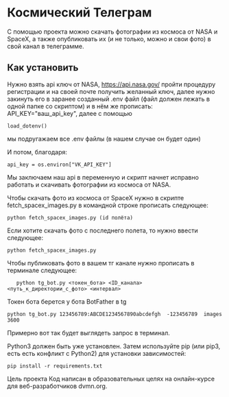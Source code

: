 # Космический Телеграм
С помощью проекта можно скачать фотографии из космоса от NASA и SpaceX, а также опубликовать их (и не только, можно и свои фото) в свой канал в телеграмме.

## Как установить
Нужно взять api ключ от NASA, https://api.nasa.gov/ пройти процедуру регистрации и на своей почте получить желанный ключ, далее нужно закинуть его в заранее созданный .env файл (файл должен лежать в одной папке со скриптом) и в нём же прописать: API_KEY="ваш_api_key", далее с помощью 
```
load_dotenv()
```
мы подругажаем все .env файлы (в нашем случае он будет один)

И потом, благодаря:
```
api_key = os.environ["VK_API_KEY"]
```
Мы заключаем наш api в переменную и скрипт начнет исправно работать и скачивать фотографии из космоса от NASA.

Чтобы скачать фото из космоса от SpaceX нужно в скрипте fetch_spacex_images.py в командной строке прописать следующее:
```
python fetch_spacex_images.py (id полёта)
```
Если хотите скачать фото с последнего полета, то нужно ввести следующее:
```
python fetch_spacex_images.py
```
Чтобы публиковать фото в вашем тг канале нужно прописать в терминале следующее:
```
   python tg_bot.py <токен_бота> <ID_канала> <путь_к_директории_с_фото> <интервал> 
```
Токен бота берется у бота BotFather в tg
```
python tg_bot.py 123456789:ABCDE1234567890abcdefgh  -123456789  images 3600
```
Примерно вот так будет выглядеть запрос в терминал.

Python3 должен быть уже установлен. Затем используйте pip (или pip3, есть есть конфликт с Python2) для установки зависимостей:
```
pip install -r requirements.txt
```
Цель проекта
Код написан в образовательных целях на онлайн-курсе для веб-разработчиков dvmn.org.
